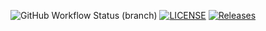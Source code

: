 ![GitHub Workflow Status (branch)](https://img.shields.io/github/actions/workflow/status/harris-spratt/sem/main.yml?branch=master )
[![LICENSE](https://img.shields.io/github/license/harris-spratt/sem.svg?style=flat-square)](https://github.com/harris-spratt/sem/blob/master/LICENSE)
[![Releases](https://img.shields.io/github/release/harris-spratt/sem/all.svg?style=flat-square)](https://github.com/harris-spratt/sem/releases)
